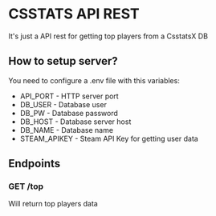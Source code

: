 # CSSTATS API REST

It's just a API rest for getting top players from a CsstatsX DB

## How to setup server?

You need to configure a .env file with this variables:
* API_PORT - HTTP server port
* DB_USER - Database user
* DB_PW - Database password
* DB_HOST - Database server host
* DB_NAME - Database name
* STEAM_APIKEY - Steam API Key for getting user data

## Endpoints

### GET /top

Will return top players data

